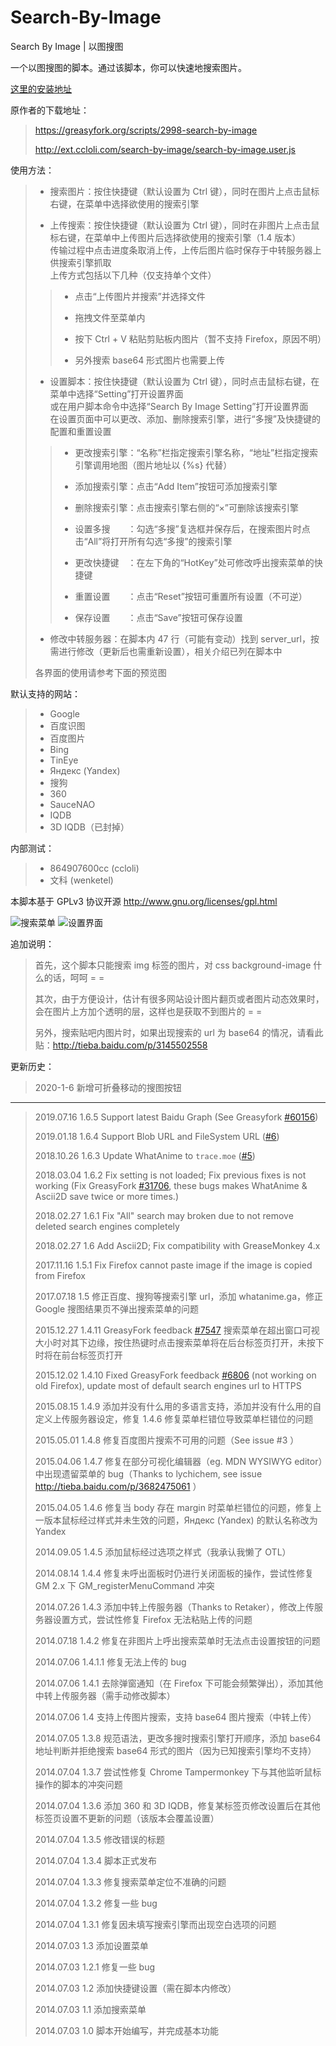 Search-By-Image
===============

Search By Image | 以图搜图

一个以图搜图的脚本。通过该脚本，你可以快速地搜索图片。

[这里的安装地址](https://github.com/shitianshiwa/Search-By-Image/raw/master/search-by-image.user.js)

原作者的下载地址：
> https://greasyfork.org/scripts/2998-search-by-image
> 
> http://ext.ccloli.com/search-by-image/search-by-image.user.js

使用方法：
> * 搜索图片：按住快捷键（默认设置为 Ctrl 键），同时在图片上点击鼠标右键，在菜单中选择欲使用的搜索引擎
> 
> * 上传搜索：按住快捷键（默认设置为 Ctrl 键），同时在非图片上点击鼠标右键，在菜单中上传图片后选择欲使用的搜索引擎（1.4 版本）<br>传输过程中点击进度条取消上传，上传后图片临时保存于中转服务器上供搜索引擎抓取<br>上传方式包括以下几种（仅支持单个文件）
> 
> > * 点击“上传图片并搜索”并选择文件
> > 
> > * 拖拽文件至菜单内
> > 
> > * 按下 Ctrl + V 粘贴剪贴板内图片（暂不支持 Firefox，原因不明）
> > 
> > * 另外搜索 base64 形式图片也需要上传
> 
> * 设置脚本：按住快捷键（默认设置为 Ctrl 键），同时点击鼠标右键，在菜单中选择“Setting”打开设置界面<br>或在用户脚本命令中选择“Search By Image Setting”打开设置界面<br>在设置页面中可以更改、添加、删除搜索引擎，进行“多搜”及快捷键的配置和重置设置
> 
> > * 更改搜索引擎：“名称”栏指定搜索引擎名称，“地址”栏指定搜索引擎调用地图（图片地址以 {%s} 代替）
> > 
> > * 添加搜索引擎：点击“Add Item”按钮可添加搜索引擎
> > 
> > * 删除搜索引擎：点击搜索引擎右侧的“×”可删除该搜索引擎
> > 
> > * 设置多搜　　：勾选“多搜”复选框并保存后，在搜索图片时点击“All”将打开所有勾选“多搜”的搜索引擎
> > 
> > * 更改快捷键　：在左下角的“HotKey”处可修改呼出搜索菜单的快捷键
> > 
> > * 重置设置　　：点击“Reset”按钮可重置所有设置（不可逆）
> > 
> > * 保存设置　　：点击“Save”按钮可保存设置
> 
> * 修改中转服务器：在脚本内 47 行（可能有变动）找到 server_url，按需进行修改（更新后也需重新设置），相关介绍已列在脚本中
> 
> 各界面的使用请参考下面的预览图

默认支持的网站：
> * Google
> * 百度识图
> * 百度图片
> * Bing
> * TinEye
> * Яндекс (Yandex)
> * 搜狗
> * 360
> * SauceNAO
> * IQDB
> * 3D IQDB（已封掉）

内部测试：
> * 864907600cc (ccloli)
> * 文科 (wenketel)

本脚本基于 GPLv3 协议开源 http://www.gnu.org/licenses/gpl.html‎

![搜索菜单](https://cloud.githubusercontent.com/assets/8115912/3623778/b6d76498-0e53-11e4-96a0-09488c053e44.png)
![设置界面](https://cloud.githubusercontent.com/assets/8115912/3623779/b734b490-0e53-11e4-9250-66707699db6e.png)

追加说明：
> 首先，这个脚本只能搜索 img 标签的图片，对 css background-image 什么的话，呵呵 = =
> 
> 其次，由于方便设计，估计有很多网站设计图片翻页或者图片动态效果时，会在图片上方加个透明的层，这样也是获取不到图片的 = =
> 
> 另外，搜索贴吧内图片时，如果出现搜索的 url 为 base64 的情况，请看此贴：http://tieba.baidu.com/p/3145502558

更新历史：
> 2020-1-6 新增可折叠移动的搜图按钮
---
> 2019.07.16 1.6.5 Support latest Baidu Graph (See Greasyfork [#60156](https://greasyfork.org/zh-CN/forum/discussion/60156))
>
> 2019.01.18 1.6.4 Support Blob URL and FileSystem URL ([#6](https://github.com/ccloli/Search-By-Image/issues/6))
>
> 2018.10.26 1.6.3 Update WhatAnime to `trace.moe` ([#5](https://github.com/ccloli/Search-By-Image/issues/5))
> 
> 2018.03.04 1.6.2 Fix setting is not loaded; Fix previous fixes is not working (Fix GreasyFork [#31706](https://greasyfork.org/en/forum/discussion/31706/x), these bugs makes WhatAnime & Ascii2D save twice or more times.)
> 
> 2018.02.27 1.6.1 Fix "All" search may broken due to not remove deleted search engines completely
>
> 2018.02.27 1.6 Add Ascii2D; Fix compatibility with GreaseMonkey 4.x
>
> 2017.11.16 1.5.1 Fix Firefox cannot paste image if the image is copied from Firefox
>
> 2017.07.18 1.5 修正百度、搜狗等搜索引擎 url，添加 whatanime.ga，修正 Google 搜图结果页不弹出搜索菜单的问题
>
> 2015.12.27 1.4.11 GreasyFork feedback [#7547](https://greasyfork.org/zh-CN/forum/discussion/7547/x) 搜索菜单在超出窗口可视大小时对其下边缘，按住热键时点击搜索菜单将在后台标签页打开，未按下时将在前台标签页打开
>
> 2015.12.02 1.4.10 Fixed GreasyFork feedback [#6806](https://greasyfork.org/en/forum/discussion/6806/x) (not working on old Firefox), update most of default search engines url to HTTPS
> 
> 2015.08.15 1.4.9 添加并没有什么用的多语言支持，添加并没有什么用的自定义上传服务器设定，修复 1.4.6 修复菜单栏错位导致菜单栏错位的问题
> 
> 2015.05.01 1.4.8 修复百度图片搜索不可用的问题（See issue #3 ）
> 
> 2015.04.06 1.4.7 修复在部分可视化编辑器（eg. MDN WYSIWYG editor）中出现遗留菜单的 bug（Thanks to lychichem, see issue http://tieba.baidu.com/p/3682475061 ）
> 
> 2015.04.05 1.4.6 修复当 body 存在 margin 时菜单栏错位的问题，修复上一版本鼠标经过样式并未生效的问题，Яндекс (Yandex) 的默认名称改为 Yandex
> 
> 2014.09.05 1.4.5 添加鼠标经过选项之样式（我承认我懒了 OTL）
> 
> 2014.08.14 1.4.4 修复未呼出面板时仍进行关闭面板的操作，尝试性修复 GM 2.x 下 GM_registerMenuCommand 冲突
> 
> 2014.07.26 1.4.3 添加中转上传服务器（Thanks to Retaker），修改上传服务器设置方式，尝试性修复 Firefox 无法粘贴上传的问题
> 
> 2014.07.18 1.4.2 修复在非图片上呼出搜索菜单时无法点击设置按钮的问题
> 
> 2014.07.06 1.4.1.1 修复无法上传的 bug
> 
> 2014.07.06 1.4.1 去除弹窗通知（在 Firefox 下可能会频繁弹出），添加其他中转上传服务器（需手动修改脚本）
> 
> 2014.07.06 1.4 支持上传图片搜索，支持 base64 图片搜索（中转上传）
> 
> 2014.07.05 1.3.8 规范语法，更改多搜时搜索引擎打开顺序，添加 base64 地址判断并拒绝搜索 base64 形式的图片（因为已知搜索引擎均不支持）
> 
> 2014.07.04 1.3.7 尝试性修复 Chrome Tampermonkey 下与其他监听鼠标操作的脚本的冲突问题
> 
> 2014.07.04 1.3.6 添加 360 和 3D IQDB，修复某标签页修改设置后在其他标签页设置不更新的问题（该版本会覆盖设置）
> 
> 2014.07.04 1.3.5 修改错误的标题
> 
> 2014.07.04 1.3.4 脚本正式发布
> 
> 2014.07.04 1.3.3 修复搜索菜单定位不准确的问题
> 
> 2014.07.04 1.3.2 修复一些 bug
> 
> 2014.07.04 1.3.1 修复因未填写搜索引擎而出现空白选项的问题
> 
> 2014.07.03 1.3 添加设置菜单
> 
> 2014.07.03 1.2.1 修复一些 bug
> 
> 2014.07.03 1.2 添加快捷键设置（需在脚本内修改）
> 
> 2014.07.03 1.1 添加搜索菜单
> 
> 2014.07.03 1.0 脚本开始编写，并完成基本功能
